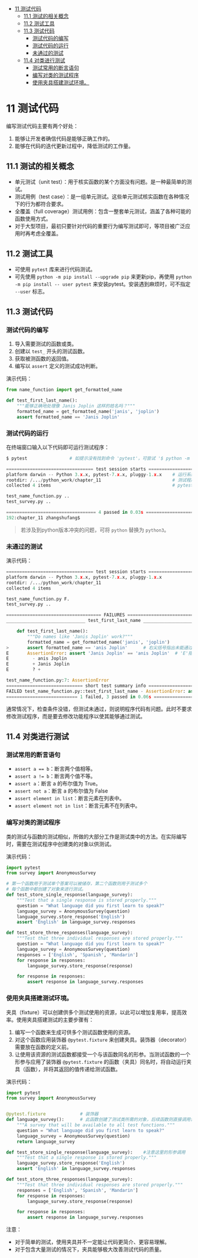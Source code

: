 - [11 测试代码](#11-测试代码)
  - [11.1 测试的相关概念](#111-测试的相关概念)
  - [11.2 测试工具](#112-测试工具)
  - [11.3 测试代码](#113-测试代码)
    - [测试代码的编写](#测试代码的编写)
    - [测试代码的运行](#测试代码的运行)
    - [未通过的测试](#未通过的测试)
  - [11.4 对类进行测试](#114-对类进行测试)
    - [测试常用的断言语句](#测试常用的断言语句)
    - [编写对类的测试程序](#编写对类的测试程序)
    - [使用夹具搭建测试环境。](#使用夹具搭建测试环境)


# 11 测试代码
编写测试代码主要有两个好处：
1. 能够让开发者确信代码是能够正确工作的。
2. 能够在代码的迭代更新过程中，降低测试的工作量。

## 11.1 测试的相关概念
- 单元测试（unit test）：用于核实函数的某个方面没有问题。是一种最简单的测试。
- 测试用例（test case）：是一组单元测试。这些单元测试核实函数在各种情况下的行为都符合要求。
- 全覆盖（full coverage）测试用例：包含一整套单元测试，涵盖了各种可能的函数使用方式。
- 对于大型项目，最初只要针对代码的重要行为编写测试即可，等项目被广泛应用时再考虑全覆盖。

## 11.2 测试工具
- 可使用 `pytest` 库来进行代码测试。
- 可先使用 `python -m pip install --upgrade pip` 来更新pip，再使用 `python -m pip install -- user pytest` 来安装pytest。安装遇到麻烦时，可不指定 `--user` 标志。

## 11.3 测试代码
### 测试代码的编写
 1. 导入需要测试的函数或类。
 2. 创建以 `test_` 开头的测试函数。
 3. 获取被测函数的返回值。
 4. 编写以 `assert` 定义的测试成功判断。

演示代码：
```python
from name_function import get_formatted_name

def test_first_last_name():
    """能够正确地处理像 Janis Joplin 这样的姓名吗？"""
    formatted_name = get_formatted_name('janis', 'joplin')
    assert formatted_name == 'Janis Joplin'
```

### 测试代码的运行
在终端窗口输入以下代码即可运行测试程序：
```python
$ pytest                # 如提示没有找到命令 'pytest'，可尝试 '$ python -m pytest'。

================================= test session starts =================================
platform darwin -- Python 3.x.x, pytest-7.x.x, pluggy-1.x.x    # 运行系统的信息
rootdir: /.../python_work/chapter_11                           # 测试程序目录的信息
collected 4 items                                              # pytest所找到的测试，所记数量为`test_`函数的数量。

test_name_function.py ..                                                        [ 50%]  # 所运行的测试文件，'.'表示测试通过，其数量表示文件内的测试数量。
test_survey.py ..                                                               [100%]  # 后面的进度表示所运行的测试所占的百分比。

================================== 4 passed in 0.03s ==================================
192:chapter_11 zhangshufang$ 

```
>若涉及到python版本冲突的问题，可将 `python` 替换为 `python3`。


### 未通过的测试
演示代码：
```python
================================= test session starts =================================
platform darwin -- Python 3.x.x, pytest-7.x.x, pluggy-1.x.x    
rootdir: /.../python_work/chapter_11                           
collected 4 items                                                  

test_name_function.py F.                                                    [ 50%]  # 注意此处会有 'F' 表示有测试未通过，以便定位到文件。
test_survey.py ..                                                           [100%]

==================================== FAILURES =====================================
______________________________ test_first_last_name _______________________________ # 指出未通过的测试函数

    def test_first_last_name():
        """Do names like 'Janis Joplin' work?"""
        formatted_name = get_formatted_name('janis', 'joplin')
>       assert formatted_name == 'anis Joplin'      # 右尖括号指出未能通过测试的代码。
E       AssertionError: assert 'Janis Joplin' == 'anis Joplin'  # 'E'指出了导致测试未通过的具体错误。
E         - anis Joplin
E         + Janis Joplin
E         ? +

test_name_function.py:7: AssertionError
============================= short test summary info ============================= # 这里是对错误的小结
FAILED test_name_function.py::test_first_last_name - AssertionError: assert 'Janis Joplin' == 'anis Joplin'
=========================== 1 failed, 3 passed in 0.06s ===========================
```

通常情况下，检查条件没错，但测试未通过，则说明程序代码有问题。此时不要求修改测试程序，而是要去修改功能程序以使其能够通过测试。

## 11.4 对类进行测试
### 测试常用的断言语句
- `assert a == b`：断言两个值相等。
- `assert a != b`：断言两个值不等。
- `assert a`：断言 a 的布尔值为 True。
- `assert not a`：断言 a 的布尔值为 False
- `assert element in list`：断言元素在列表中。
- `assert element not in list`：断言元素不在列表中。

### 编写对类的测试程序
类的测试与函数的测试相似，所做的大部分工作是测试类中的方法。在实际编写时，需要在测试程序中创建类的对象以供测试。

演示代码：
```python
import pytest
from survey import AnonymousSurvey

# 第一个函数用于测试单个答案可以被储存，第二个函数则用于测试多个
# 每个函数中都创建了对象来进行测试。
def test_store_single_response(language_survey):
    """Test that a single response is stored properly."""
    question = "What language did you first learn to speak?"
    language_survey = AnonymousSurvey(question)
    language_survey.store_response('English')
    assert 'English' in language_survey.responses

def test_store_three_responses(language_survey):
    """Test that three individual responses are stored properly."""
    question = "What language did you first learn to speak?"
    language_survey = AnonymousSurvey(question)
    responses = ['English', 'Spanish', 'Mandarin']
    for response in responses:
        language_survey.store_response(response)

    for response in responses:
        assert response in language_survey.responses
```

### 使用夹具搭建测试环境。
夹具（fixture）可以创建供多个测试使用的资源，以此可以增加复用率，提高效率。使用夹具搭建测试的主要步骤有：
1. 编写一个函数来生成可供多个测试函数使用的资源。
2. 对这个函数应用装饰器 `@pytest.fixture` 来创建夹具。装饰器（decorator）需要放在函数的定义前。
3. 让使用该资源的测试函数都接受一个与该函数同名的形参。当测试函数的一个形参与应用了装饰器 `@pytest.fixture` 的函数（夹具）同名时，将自动运行夹具（函数），并将其返回的值传递给测试函数。

演示代码：
```python
import pytest
from survey import AnonymousSurvey


@pytest.fixture             # 装饰器
def language_survey():      # 此函数创建了测试类所需的对象，后续函数则直接调用该函数的对象。
    """A survey that will be available to all test functions."""
    question = "What language did you first learn to speak?"
    language_survey = AnonymousSurvey(question)
    return language_survey

def test_store_single_response(language_survey):    #注意这里的形参调用
    """Test that a single response is stored properly."""
    language_survey.store_response('English')
    assert 'English' in language_survey.responses

def test_store_three_responses(language_survey):
    """Test that three individual responses are stored properly."""
    responses = ['English', 'Spanish', 'Mandarin']
    for response in responses:
        language_survey.store_response(response)

    for response in responses:
        assert response in language_survey.responses
```
注意：
- 对于简单的测试，使用夹具并不一定能让代码更简介、更容易理解。
- 对于包含大量测试的情况下，夹具能够极大改善测试代码的质量。